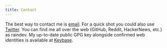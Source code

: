 ```yaml
---
title: Contact
---
```


The best way to contact me is [email](mailto:andrew@raindev.io). For a quick
shot you could also use [Twitter](https://twitter.com/raindev_). You can find
me all over the web (GitHub, Reddit, HackerNews, etc.) as raindev. My
up-to-date public GPG key alongside confirmed web identities is available at
[Keybase](https://keybase.io/raindev).
